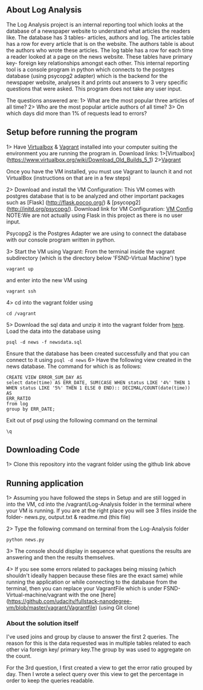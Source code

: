 ## About Log Analysis
The Log Analysis project is an internal reporting tool which looks at the
database of a newspaper website to understand what articles the readers like.
The database has 3 tables- articles, authors and log. The articles table has a
row for every article that is on the website. The authors table is about the
authors who wrote these articles. The log table has a row for each time a
reader looked at a page on the news website. These tables have primary key-
foreign key relationships amongst each other. This internal reporting tool is
a console program in python
which connects to the postgres database (using psycopg2 adapter)
which is the backend for the newspaper website, analyses it and prints out
answers to 3 very specific questions that were asked. This program does not
take any user input.

The questions answered are:
1> What are the most popular three articles of all time?
2> Who are the most popular article authors of all time?
3> On which days did more than 1% of requests lead to errors?


## Setup before running the program
1> Have [Virtualbox](https://www.virtualbox.org/wiki/VirtualBox) & [Vagrant](https://www.vagrantup.com/intro/index.html)
installed into your computer suiting the environment you are running the
program in. Download links:
1>[Virtualbox] (https://www.virtualbox.org/wiki/Download_Old_Builds_5_1)
2>[Vagrant](https://www.vagrantup.com/downloads.html)

Once you have the VM installed, you must use Vagrant to launch it and not
VirtualBox (instructions on that are in a few steps)

2> Download and install the VM Configuration:
This VM comes with postgres database that is to be analyzed
and other important packages
such as [Flask] (http://flask.pocoo.org/)
& [psycopg2] (http://initd.org/psycopg/). Download link for VM Configuration:
[VM Config](https://s3.amazonaws.com/video.udacity-data.com/topher/2018/April/5acfbfa3_fsnd-virtual-machine/fsnd-virtual-machine.zip)
NOTE:We are not actually using Flask in this project as there is no user input.

Psycopg2 is the Postgres Adapter we are using to connect the database with our
console program written in python.

3> Start the VM using Vagrant:
From the terminal inside the vagrant subdirectory (which is the directory below
 'FSND-Virtual Machine') type
```
vagrant up
```
and enter into the new VM using
```
vagrant ssh
```
4> cd into the vagrant folder using
```
cd /vagrant
```

5> Download the sql data and unzip it into the vagrant folder from [here](https://d17h27t6h515a5.cloudfront.net/topher/2016/August/57b5f748_newsdata/newsdata.zip).
Load the data into the database using
```
psql -d news -f newsdata.sql
```

Ensure that the database has been created successfully and that you can connect
to it using ```psql -d news```
6> Have the following view created in the news database. The command for which is
as follows:
```
CREATE VIEW ERROR_SUM_DAY AS
select date(time) AS ERR_DATE, SUM(CASE WHEN status LIKE '4%' THEN 1
WHEN status LIKE '5%' THEN 1 ELSE 0 END):: DECIMAL/COUNT(date(time)) AS
ERR_RATIO
from log
group by ERR_DATE;
```
Exit out of psql using the following command on the terminal
```
\q
```
## Downloading Code

1> Clone this repository into the vagrant folder using the github link above


## Running application
1> Assuming you have followed the steps in Setup and are still logged in into
the VM,
cd into the /vagrant/Log-Analysis folder in the terminal where your VM is
running. If you are at the right place you will see 3 files inside the folder-
news.py, output.txt & readme.md (this file)

2> Type the following command on terminal from the Log-Analysis folder

```
python news.py
```
3> The console should display in sequence what questions the
results are answering and then the results themselves.

4> If you see some errors related to packages being missing (which shouldn't ideally happen
because these files are the exact same)
while running the application or while connecting to the database
from the terminal, then you can replace  your VagrantFile which is under FSND-Virtual-machine/vagrant with the one [here]
(https://github.com/udacity/fullstack-nanodegree-vm/blob/master/vagrant/Vagrantfile)
(using Git clone)

### About the solution itself

I've used joins and group by clause to answer the first 2 queries. The reason
for this is the data requested was in multiple tables related to each other
via foreign key/ primary key.The group by was used to aggregate on the count.

For the 3rd question, I first created a view to get the error ratio grouped
by day. Then I wrote a select query over this view to get the percentage in
order to keep the queries readable.
